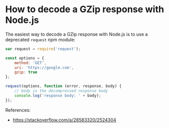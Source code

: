# How to decode a GZip response with Node.js

The easiest way to decode a GZip response with Node.js is to use a deprecated `request` npm module:

```javascript
var request = require('request');

const options = {
    method: 'GET',
    uri: 'https://google.com',
    gzip: true
};

request(options, function (error, response, body) {
    // body is the decompressed response body
    console.log('response body: ' + body);
});
```

References:
* https://stackoverflow.com/a/28583320/2524304